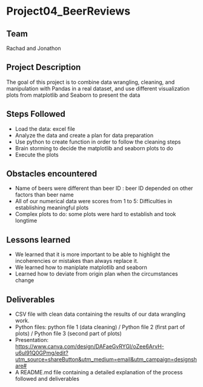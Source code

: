 # Project04_BeerReviews


## Team 
Rachad and Jonathon

## Project Description

The goal of this project is to combine data wrangling, cleaning, and manipulation with Pandas in a real dataset, and use different visualization plots from matplotlib and Seaborn to present the data 

## Steps Followed 

- Load the data: excel file
- Analyze the data and create a plan for data preparation
- Use python to create function in order to follow the cleaning steps
- Brain storming to decide the matplotlib and seaborn plots to do
- Execute the plots

## Obstacles encountered 

- Name of beers were different than beer ID : beer ID depended on other factors than beer name
- All of our numerical data were scores from 1 to 5: Difficulties in establishing meaningful plots
- Complex plots to do: some plots were hard to establish and took longtime

## Lessons learned 

- We learned that it is more important to be able to highlight the incoherencies or mistakes than always replace it. 
- We learned how to maniplate matplotlib and seaborn
- Learned how to deviate from origin plan when the circumstances change

## Deliverables

- CSV file with clean data containing the results of our data wrangling work.
- Python files: python file 1 (data cleaning) / Python file 2 (first part of plots) / Python file 3 (second part of plots)
- Presentation: https://www.canva.com/design/DAFaeGvRYGI/oZee6ArvH-u6ul91Q0GPmg/edit?utm_source=shareButton&utm_medium=email&utm_campaign=designshare#
- A README.md file containing a detailed explanation of the process followed and deliverables

